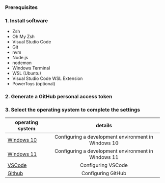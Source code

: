 ### Prerequisites

### 1. Install software
- Zsh
- Oh My Zsh
- Visual Studio Code
- Git
- nvm
- Node.js
- nodemon
- Windows Terminal
- WSL (Ubuntu)
- Visual Studio Code WSL Extension
- PowerToys (optional)

### 2. Generate a GitHub personal access token

### 3. Select the operating system to complete the settings


|  operating system | details |
| ------ |:-----:|
|[Windows 10](./Windows-10)|Configuring a development environment in Windows 10|
|[Windows 11](./Windows-11)|Configuring a development environment in Windows 11|
|[VSCode](./VSCode)|Configuring VSCode|
|[Github](./GitHub)|Configuring GitHub|